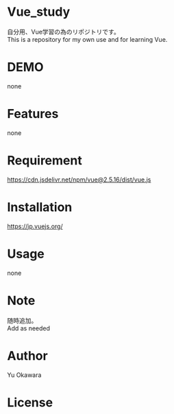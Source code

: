 # Vue_study

自分用、Vue学習の為のリポジトリです。<br>
This is a repository for my own use and for learning Vue.

# DEMO
 none
# Features
 none
 
# Requirement
 https://cdn.jsdelivr.net/npm/vue@2.5.16/dist/vue.js
 
# Installation
 https://jp.vuejs.org/ 
# Usage
none
# Note
随時追加。<br>
Add as needed

# Author
 Yu Okawara
# License
